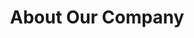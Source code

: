 ---
title: "About Our Company"
description: "this is meta description"
draft: false
bg_image: "images/main-bg.png"
---